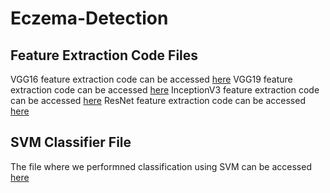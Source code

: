 # Eczema-Detection
<h2>Feature Extraction Code Files</h2>
VGG16 feature extraction code can be accessed <a href="https://colab.research.google.com/drive/1tWrNdMo385TIGoTToIupo95b4i3PUgMM?usp=sharing">here</a>
VGG19 feature extraction code can be accessed <a href="https://colab.research.google.com/drive/1cQ0r97pCmhjwkibjxA_u858Gx5HImc92?usp=sharing">here</a>
InceptionV3 feature extraction code can be accessed <a href="https://colab.research.google.com/drive/15yEXzTh7bj2nzj0u3V0rmUHC8xgfStk3?usp=sharing">here</a>
ResNet feature extraction code can be accessed <a href="https://colab.research.google.com/drive/1PJqwT-gTSOnTt5CZiOH-uOArHSUkcBkM?usp=sharing">here</a>
<h2>SVM Classifier File</h2>
The file where we performned classification using SVM can be accessed <a href="https://colab.research.google.com/drive/1gcctk8T6gmRtfVq5nyuVl7AHBM6ZDSal?usp=sharing">here</a>

